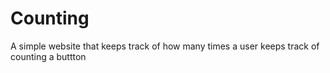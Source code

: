 # Counting
A simple website that keeps track of how many times a user keeps track of counting a buttton
